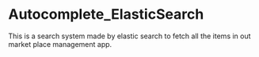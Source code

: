 # Autocomplete_ElasticSearch

This is a search system made by elastic search to fetch all the items in out market place management app.